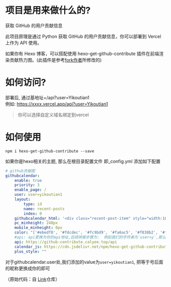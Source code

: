 # 项目是用来做什么的?
获取 GitHub 的用户贡献信息

此项目原理是通过 Python 获取 GitHub 的用户贡献信息，你可以部署到 Vercel 上作为 API 使用。

如果你有 Hexo 博客，可以搭配使用 hexo-get-github-contribute 插件在前端渲染贡献热力图。(此插件是参考[fork作者](https://github.com/Zfour/python_github_calendar_api)所修改的)

# 如何访问?
部署后, 通过基地址+/api?user=Yikoutian1</br>
例如: https://xxxx.vercel.app/api?user=Yikoutian1
> 你可以选择自定义域名绑定到vercel

# 如何使用
```
npm i hexo-get-github-contribute --save
```
如果你是hexo相关的主题, 那么在根目录配置文件 即_config.yml
添加如下配置
```yaml
# github贡献图
githubcalendar:
    enable: true
    priority: 3
    enable_page: /
    user: user=yikoutian1
    layout:
        type: id
        name: recent-posts
        index: 0
    githubcalendar_html: '<div class="recent-post-item" style="width:100%;height:auto;padding:10px;"><div id="github_loading" style="height:100%;display: flex;align-items: center;justify-content: center;"><svg style="height:50px" xmlns="http://www.w3.org/2000/svg" xmlns:xlink="http://www.w3.org/1999/xlink"  viewBox="0 0 50 50" style="enable-background:new 0 0 50 50" xml:space="preserve"><path fill="#d0d0d0" d="M25.251,6.461c-10.318,0-18.683,8.365-18.683,18.683h4.068c0-8.071,6.543-14.615,14.615-14.615V6.461z" transform="rotate(275.098 25 25)"><animateTransform attributeType="xml" attributeName="transform" type="rotate" from="0 25 25" to="360 25 25" dur="0.6s" repeatCount="indefinite"></animateTransform></path></svg></div><div id="github_container"></div></div>'
    pc_minheight: 248px
    mobile_minheight: 0px
    color: "['#ebedf0', '#fdcdec', '#fc9bd9', '#fa6ac5', '#f838b2', '#f5089f', '#c4067e', '#92055e', '#540336', '#48022f', '#30021f']"
    #api: api更换为你的api地址,后续拼接步骤为:  例如我们的字符串为`user=y`,那么api=https://github-contribute.calyee.top/api?user=y
    api: https://github-contribute.calyee.top/api
    calendar_js: https://cdn.jsdelivr.net/npm/hexo-get-github-contribute@1.0.1/hexo_githubcalendar.js
    plus_style: ""
```
对于githubcalendar.user处,我们添加的value为`user=yikoutian1`, 把等于号后面的昵称更换成你的即可

（原始代码：自 [Link](https://github.com/Zfour/python_github_calendar_api)仓库）
